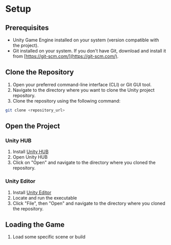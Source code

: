 # Setup
## Prerequisites

- Unity Game Engine installed on your system (version compatible with the project).
- Git installed on your system. If you don't have Git, download and install it from [https://git-scm.com/](https://git-scm.com/).

## Clone the Repository

1. Open your preferred command-line interface (CLI) or Git GUI tool.
2. Navigate to the directory where you want to clone the Unity project repository.
3. Clone the repository using the following command:

```bash
git clone <repository_url>
```
## Open the Project
### Unity HUB
1. Install [Unity HUB](https://unity.com/download)
2. Open Unity HUB
3. Click on "Open" and navigate to the directory where you cloned the repository.

### Unity Editor
1. Install [Unity Editor](https://unity.com/releases/editor/archive)
2. Locate and run the executable
3. Click "File", then "Open" and navigate to the directory where you cloned the repository.

## Loading the Game
1. Load some specific scene or build

